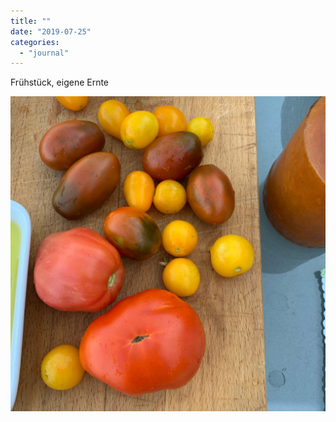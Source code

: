 ```yaml
---
title: ""
date: "2019-07-25"
categories: 
  - "journal"
---
```


Frühstück, eigene Ernte

![](images/d57329e5e6844145bbbe22982e96ac60.jpg)
